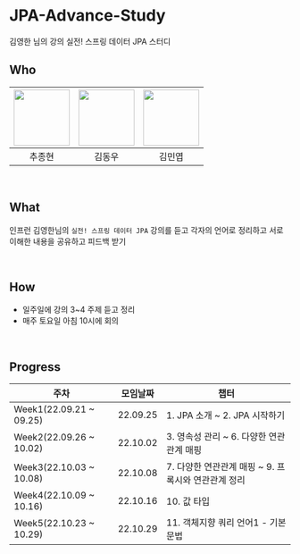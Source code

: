 # JPA-Advance-Study
김영한 님의 강의 실전! 스프링 데이터 JPA 스터디

## Who

| [<img src="https://avatars.githubusercontent.com/jonghyunhub" width="100">](https://github.com/jonghyunhub) | [<img src="https://avatars.githubusercontent.com/wellbeing-dough" width="100">](https://github.com/wellbeing-dough) | [<img src="https://avatars.githubusercontent.com/alsduq1117" width="100">](https://github.com/alsduq1117) |
| :---------------------------------------------------------------------------------------------------: | :-----------------------------------------------------------------------------------------------------: | :-----------------------------------------------------------------------------------------------------: |
|                                                추종현                                                 |                                                 김동우                                                  |                                                김민엽                                                 

<br />

## What

인프런 김영한님의  `실전! 스프링 데이터 JPA` 강의를 듣고 각자의 언어로 정리하고 서로이해한 내용을 공유하고 피드백 받기

<br />

## How

- 일주일에 강의 3~4 주제 듣고  정리
- 매주 토요일 아침 10시에 회의

<br />

## Progress

| 주차                      | 모임날짜     | 챕터                       |
|-------------------------|----------|--------------------------|
| Week1(22.09.21 ~ 09.25) | 22.09.25 | 1. JPA 소개 ~  2. JPA 시작하기 |
| Week2(22.09.26 ~ 10.02) | 22.10.02 | 3. 영속성 관리 ~ 6. 다양한 연관관계 매핑 |
| Week3(22.10.03 ~ 10.08) | 22.10.08 | 7. 다양한 연관관계 매핑 ~ 9. 프록시와 연관관계 정리 |
| Week4(22.10.09 ~ 10.16) | 22.10.16 | 10. 값 타입 |
| Week5(22.10.23 ~ 10.29) | 22.10.29 | 11. 객체지향 쿼리 언어1 - 기본 문법 |

